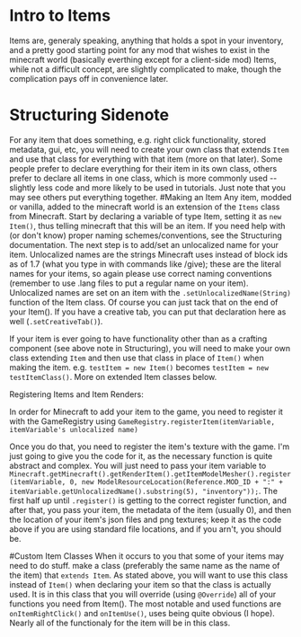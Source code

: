 # Intro to Items
Items are, generaly speaking, anything that holds a spot in your inventory, and a pretty good starting point for any mod that wishes to exist in the minecraft world (basically everthing except for a client-side mod)
Items, while not a difficult concept, are slightly complicated to make, though the complication pays off in convenience later.
# Structuring Sidenote
For any item that does something, e.g. right click functionality, stored metadata, gui, etc, you will need to create your own class that extends `Item` and use that class for everything with that item (more on that later). Some people prefer to declare everything for their item in its own class, others prefer to declare all items in one class, which is more commonly used -- slightly less code and more likely to be used in tutorials. Just note that you may see others put everything together.
#Making an Item
Any item, modded or vanilla, added to the minecraft world is an extension of the `Items` class from Minecraft. Start by declaring a variable of type Item, setting it as `new Item()`, thus telling minecraft that this will be an item. If you need help with (or don't know) proper naming schemes/conventions, see the Structuring documentation. The next step is to add/set an unlocalized name for your item. Unlocalized names are the strings Minecraft uses instead of block ids as of 1.7 (what you type in with commands like /give); these are the literal names for your items, so again please use correct naming conventions (remember to use .lang files to put a regular name on your item). Unlocalized names are set on an item with the `.setUnlocalizedName(String)` function of the Item class. Of course you can just tack that on the end of your Item(). If you have a creative tab, you can put that declaration here as well (`.setCreativeTab()`).

If your item is ever going to have functionality other than as a crafting component (see above note in Structuring), you will need to make your own class extending `Item` and then use that class in place of `Item()` when making the item. e.g. `testItem = new Item()` becomes `testItem = new testItemClass()`. More on extended Item classes below.

Registering Items and Item Renders:

In order for Minecraft to add your item to the game, you need to register it with the GameRegistry using `GameRegistry.registerItem(itemVariable, itemVariable's unlocalized name)`

Once you do that, you need to register the item's texture with the game. I'm just going to give you the code for it, as the necessary function is quite abstract and complex. You will just need to pass your item variable to `Minecraft.getMinecraft().getRenderItem().getItemModelMesher().register(itemVariable, 0, new ModelResourceLocation(Reference.MOD_ID + ":" + itemVariable.getUnlocalizedName().substring(5), "inventory"));`. The first half up until `.register()` is getting to the correct register function, and after that, you pass your item, the metadata of the item (usually 0), and then the location of your item's json files and png textures; keep it as the code above if you are using standard file locations, and if you arn't, you should be.

#Custom Item Classes
When it occurs to you that some of your items may need to do stuff. make a class (preferably the same name as the name of the item) that `extends Item`. As stated above, you will want to use this class instead of `Item()` when declaring your item so that the class is actually used. It is in this class that you will override (using `@Override`) all of your functions you need from Item(). The most notable and used functions are `onItemRightClick()` and `onItemUse()`, uses being quite obvious (I hope). Nearly all of the functionaly for the item will be in this class.
